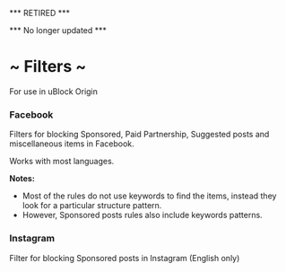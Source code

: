 
*** RETIRED ***

*** No longer updated ***

# ~ Filters ~ #

For use in uBlock Origin

### Facebook ###

Filters for blocking Sponsored, Paid Partnership, Suggested posts and miscellaneous items in Facebook.

Works with most languages. 

__Notes:__<br />
- Most of the rules do not use keywords to find the items, instead they look for a particular structure pattern.
- However, Sponsored posts rules also include keywords patterns.


### Instagram ###
Filter for blocking Sponsored posts in Instagram (English only)
